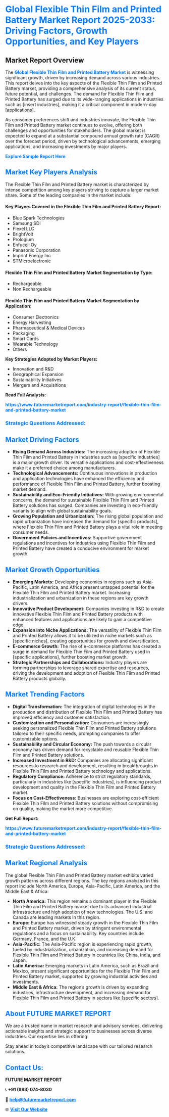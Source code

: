 <h1 style="color: #007BFF;">Global Flexible Thin Film and Printed Battery Market Report 2025-2033: Driving Factors, Growth Opportunities, and Key Players</h1>

<section id="overview">
<h2>Market Report Overview</h2>
<p>The <a href="https://www.futuremarketreport.com/industry-report/flexible-thin-film-and-printed-battery-market" style="color: #007BFF; text-decoration: none;"><strong>Global Flexible Thin Film and Printed Battery Market</strong></a> is witnessing significant growth, driven by increasing demand across various industries. This report delves into the key aspects of the Flexible Thin Film and Printed Battery market, providing a comprehensive analysis of its current status, future potential, and challenges. The demand for Flexible Thin Film and Printed Battery has surged due to its wide-ranging applications in industries such as [insert industries], making it a critical component in modern-day [applications].</p>
<p>As consumer preferences shift and industries innovate, the Flexible Thin Film and Printed Battery market continues to evolve, offering both challenges and opportunities for stakeholders. The global market is expected to expand at a substantial compound annual growth rate (CAGR) over the forecast period, driven by technological advancements, emerging applications, and increasing investments by major players.</p>
</section>

<section id="overview">
<p><a href="https://www.futuremarketreport.com/request-sample/reportId=75875" style="color: #007BFF; text-decoration: none;"><strong>Explore Sample Report Here</strong></a></p>
</section>

<section id="key-players">
<h2 style="color: #007BFF;">Market Key Players Analysis</h2>
<p>The Flexible Thin Film and Printed Battery market is characterized by intense competition among key players striving to capture a larger market share. Some of the leading companies in the market include:</p>
<h4>Key Players Covered in the Flexible Thin Film and Printed Battery Report:</h4>
<ul><li>Blue Spark Technologies</li><li>Samsung SDI</li><li>Flexel LLC</li><li>BrightVolt</li><li>Prologium</li><li>Enfucell Oy</li><li>Panasonic Corporation</li><li>Imprint Energy Inc</li><li>STMicroelectronic</li></ul>
<h4>Flexible Thin Film and Printed Battery Market Segmentation by Type:</h4>
<ul><li>Rechargeable</li><li>Non Rechargeable</li></ul>

<h4>Flexible Thin Film and Printed Battery Market Segmentation by Application:</h4>
<ul><li>Consumer Electronics</li><li>Energy Harvesting</li><li>Pharmaceutical &amp; Medical Devices</li><li>Packaging</li><li>Smart Cards</li><li>Wearable Technology</li><li>Others</li></ul>
<p><strong>Key Strategies Adopted by Market Players:</strong></p>
<ul>
<li>Innovation and R&D</li>
<li>Geographical Expansion</li>
<li>Sustainability Initiatives</li>
<li>Mergers and Acquisitions</li>
</ul>
</section>

<section>
<p><strong>Read Full Analysis: </strong></p><a href="https://www.futuremarketreport.com/industry-report/flexible-thin-film-and-printed-battery-market" style="color: #007BFF; text-decoration: none;"><strong>https://www.futuremarketreport.com/industry-report/flexible-thin-film-and-printed-battery-market</strong></a>
<h3 style="color: #007BFF;">Strategic Questions Addressed:</h3>
</section>

<section id="driving-factors">
<h2 style="color: #007BFF;">Market Driving Factors</h2>
<ul>
<li><strong>Rising Demand Across Industries:</strong> The increasing adoption of Flexible Thin Film and Printed Battery in industries such as [specific industries] is a major growth driver. Its versatile applications and cost-effectiveness make it a preferred choice among manufacturers.</li>
<li><strong>Technological Advancements:</strong> Continuous innovations in production and application technologies have enhanced the efficiency and performance of Flexible Thin Film and Printed Battery, further boosting market demand.</li>
<li><strong>Sustainability and Eco-Friendly Initiatives:</strong> With growing environmental concerns, the demand for sustainable Flexible Thin Film and Printed Battery solutions has surged. Companies are investing in eco-friendly variants to align with global sustainability goals.</li>
<li><strong>Growing Population and Urbanization:</strong> The rising global population and rapid urbanization have increased the demand for [specific products], where Flexible Thin Film and Printed Battery plays a vital role in meeting consumer needs.</li>
<li><strong>Government Policies and Incentives:</strong> Supportive government regulations and incentives for industries using Flexible Thin Film and Printed Battery have created a conducive environment for market growth.</li>
</ul>
</section>

<section id="growth-opportunities">
<h2 style="color: #007BFF;">Market Growth Opportunities</h2>
<ul>
<li><strong>Emerging Markets:</strong> Developing economies in regions such as Asia-Pacific, Latin America, and Africa present untapped potential for the Flexible Thin Film and Printed Battery market. Increasing industrialization and urbanization in these regions are key growth drivers.</li>
<li><strong>Innovative Product Development:</strong> Companies investing in R&D to create innovative Flexible Thin Film and Printed Battery products with enhanced features and applications are likely to gain a competitive edge.</li>
<li><strong>Expansion into Niche Applications:</strong> The versatility of Flexible Thin Film and Printed Battery allows it to be utilized in niche markets such as [specific niches], creating opportunities for growth and diversification.</li>
<li><strong>E-commerce Growth:</strong> The rise of e-commerce platforms has created a surge in demand for Flexible Thin Film and Printed Battery used in [specific applications], further boosting market growth.</li>
<li><strong>Strategic Partnerships and Collaborations:</strong> Industry players are forming partnerships to leverage shared expertise and resources, driving the development and adoption of Flexible Thin Film and Printed Battery products globally.</li>
</ul>
</section>

<section id="trending-factors">
<h2 style="color: #007BFF;">Market Trending Factors</h2>
<ul>
<li><strong>Digital Transformation:</strong> The integration of digital technologies in the production and distribution of Flexible Thin Film and Printed Battery has improved efficiency and customer satisfaction.</li>
<li><strong>Customization and Personalization:</strong> Consumers are increasingly seeking personalized Flexible Thin Film and Printed Battery solutions tailored to their specific needs, prompting companies to offer customizable options.</li>
<li><strong>Sustainability and Circular Economy:</strong> The push towards a circular economy has driven demand for recyclable and reusable Flexible Thin Film and Printed Battery solutions.</li>
<li><strong>Increased Investment in R&D:</strong> Companies are allocating significant resources to research and development, resulting in breakthroughs in Flexible Thin Film and Printed Battery technology and applications.</li>
<li><strong>Regulatory Compliance:</strong> Adherence to strict regulatory standards, particularly in industries like [specific industries], is influencing product development and quality in the Flexible Thin Film and Printed Battery market.</li>
<li><strong>Focus on Cost-Effectiveness:</strong> Businesses are exploring cost-efficient Flexible Thin Film and Printed Battery solutions without compromising on quality, making the market more competitive.</li>
</ul>
</section>

<section>
<p><strong>Get Full Report: </strong></p><a href="https://www.futuremarketreport.com/industry-report/flexible-thin-film-and-printed-battery-market" style="color: #007BFF; text-decoration: none;"><strong>https://www.futuremarketreport.com/industry-report/flexible-thin-film-and-printed-battery-market</strong></a>
<h3 style="color: #007BFF;">Strategic Questions Addressed:</h3>
</section>


<section id="regional-analysis">
<h2 style="color: #007BFF;">Market Regional Analysis</h2>
<p>The global Flexible Thin Film and Printed Battery market exhibits varied growth patterns across different regions. The key regions analyzed in this report include North America, Europe, Asia-Pacific, Latin America, and the Middle East & Africa:</p>
<ul>
<li><strong>North America:</strong> This region remains a dominant player in the Flexible Thin Film and Printed Battery market due to its advanced industrial infrastructure and high adoption of new technologies. The U.S. and Canada are leading markets in this region.</li>
<li><strong>Europe:</strong> Europe has witnessed steady growth in the Flexible Thin Film and Printed Battery market, driven by stringent environmental regulations and a focus on sustainability. Key countries include Germany, France, and the U.K.</li>
<li><strong>Asia-Pacific:</strong> The Asia-Pacific region is experiencing rapid growth, fueled by industrialization, urbanization, and increasing demand for Flexible Thin Film and Printed Battery in countries like China, India, and Japan.</li>
<li><strong>Latin America:</strong> Emerging markets in Latin America, such as Brazil and Mexico, present significant opportunities for the Flexible Thin Film and Printed Battery market, supported by growing industrial activities and investments.</li>
<li><strong>Middle East & Africa:</strong> The region’s growth is driven by expanding industries, infrastructure development, and increasing demand for Flexible Thin Film and Printed Battery in sectors like [specific sectors].</li>
</ul>
</section>

<footer>
<h2 style="color: #007BFF;">About FUTURE MARKET REPORT</h2>
<p>We are a trusted name in market research and advisory services, delivering actionable insights and strategic support to businesses across diverse industries. Our expertise lies in offering:</p>

<p>Stay ahead in today’s competitive landscape with our tailored research solutions.</p>

<h2 style="color: #007BFF;">Contact Us:</h2>
<p><strong>FUTURE MARKET REPORT</strong></p>
<p>📞 <strong>+91 (883) 074-8030</strong></p>
<p>📧 <strong><a href="mailto:help@futuremarketreport.com" style="color: #007BFF;">help@futuremarketreport.com</a></strong></p>
<p>🌐 <strong><a href="https://www.futuremarketreport.com/" style="color: #007BFF;">Visit Our Website</a></strong></p>
</footer>
